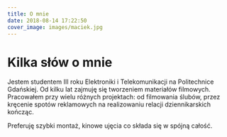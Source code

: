 ```yaml
---
title: O mnie
date: 2018-08-14 17:22:50
cover_image: images/maciek.jpg
---
```

# Kilka słów o mnie

Jestem studentem III roku Elektroniki i Telekomunikacji na Politechnice Gdańskiej. Od kilku lat zajmuję się tworzeniem materiałów filmowych.
Pracowałem przy wielu różnych projektach: od filmowania ślubów, przez kręcenie spotów reklamowych na realizowaniu relacji dziennikarskich kończąc.

Preferuję szybki montaż, kinowe ujęcia co składa się w spójną całość. 

